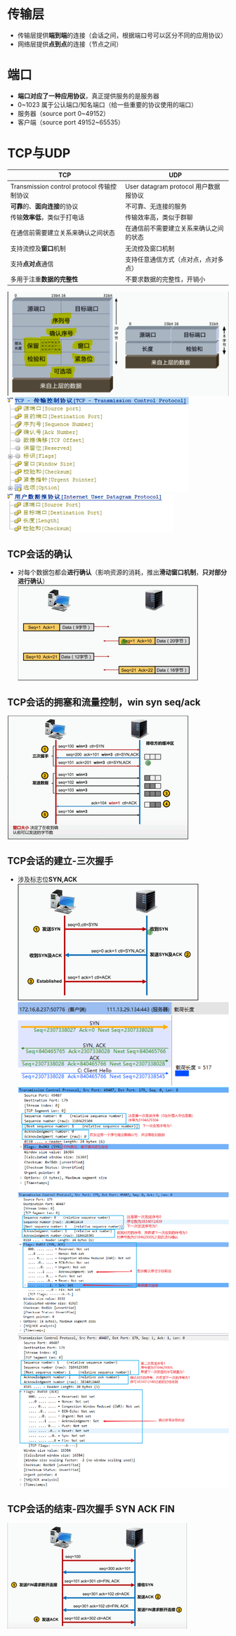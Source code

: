 # 传输层
-   传输层提供**端到端**的连接（会话之间，根据端口号可以区分不同的应用协议）
-   网络层提供**点到点**的连接（节点之间）

# 端口
- **端口对应了一种应用协议**，真正提供服务的是服务器
- 0~1023 属于公认端口/知名端口（给一些重要的协议使用的端口）
- 服务器（source port 0~49152）
- 客户端（source port 49152~65535）

# TCP与UDP
| TCP                                  | UDP                            |
|--------------------------------------|--------------------------------|
| Transmission control protocol 传输控制协议 | User datagram protocol 用户数据报协议 |
| **可靠**的、**面向连接**的协议                          | 不可靠、无连接的服务                     |
| 传输**效率低**，类似于打电话                         | 传输效率高，类似于群聊                    |
| 在通信前需要建立关系来确认之间状态                    | 在通信前不需要建立关系来确认之间的状态            |
| 支持流控及**窗口**机制                            | 无流控及窗口机制                       |
| 支持**点对点**通信                              | 支持任意通信方式（点对点，点对多点）             |
| 多用于注重**数据的完整性**                          | 不要求数据的完整性，开销小                  |


![](../photo/Pasted%20image%2020221003175439.png)
![](../photo/Pasted%20image%2020221003175447.png)
![](../photo/Pasted%20image%2020221003175453.png)

## TCP会话的确认
- 对每个数据包都会**进行确认**（影响资源的消耗，推出**滑动窗口机制**，**只对部分进行确认**）
![](../photo/Pasted%20image%2020221003200140.png)

## TCP会话的拥塞和流量控制，win syn seq/ack
![](../photo/Pasted%20image%2020221003202830.png)

## TCP会话的建立-三次握手
- 涉及标志位**SYN,ACK**
![](../photo/Pasted%20image%2020221003195746.png)
![](../photo/Pasted%20image%2020221003195754.png)
![](../photo/Pasted%20image%2020221003195858.png)
![](../photo/Pasted%20image%2020221003195910.png)
![](../photo/Pasted%20image%2020221003195954.png)
## TCP会话的结束-四次握手 SYN ACK FIN
![](../photo/Pasted%20image%2020221003203817.png)